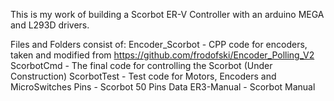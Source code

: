 This is my work of building a Scorbot ER-V Controller with an arduino MEGA and L293D drivers.

Files and Folders consist of:
Encoder_Scorbot - CPP code for encoders, taken and modified from  https://github.com/frodofski/Encoder_Polling_V2
ScorbotCmd - The final code for controlling the Scorbot (Under Construction)
ScorbotTest - Test code for Motors, Encoders and MicroSwitches
Pins - Scorbot 50 Pins Data
ER3-Manual - Scorbot Manual
